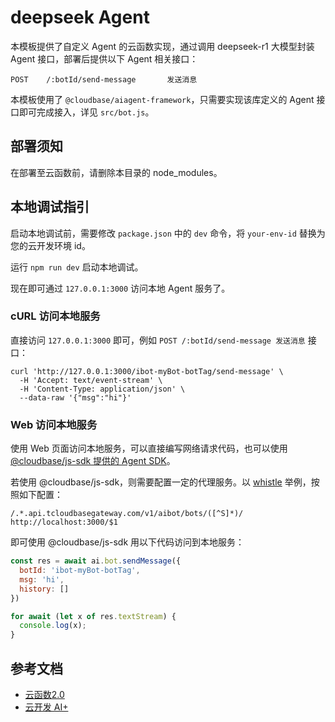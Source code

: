 # deepseek Agent

本模板提供了自定义 Agent 的云函数实现，通过调用 deepseek-r1 大模型封装 Agent 接口，部署后提供以下 Agent 相关接口：

```shell
POST    /:botId/send-message       发送消息
```

本模板使用了 `@cloudbase/aiagent-framework`，只需要实现该库定义的 Agent 接口即可完成接入，详见 `src/bot.js`。

## 部署须知

在部署至云函数前，请删除本目录的 node_modules。

## 本地调试指引

启动本地调试前，需要修改 `package.json` 中的 `dev` 命令，将 `your-env-id` 替换为您的云开发环境 id。

运行 `npm run dev` 启动本地调试。

现在即可通过 `127.0.0.1:3000` 访问本地 Agent 服务了。

### cURL 访问本地服务

直接访问 `127.0.0.1:3000` 即可，例如 `POST /:botId/send-message 发送消息` 接口：

```shell
curl 'http://127.0.0.1:3000/ibot-myBot-botTag/send-message' \
  -H 'Accept: text/event-stream' \
  -H 'Content-Type: application/json' \
  --data-raw '{"msg":"hi"}'
```

### Web 访问本地服务

使用 Web 页面访问本地服务，可以直接编写网络请求代码，也可以使用 [@cloudbase/js-sdk 提供的 Agent SDK](https://docs.cloudbase.net/ai/agent/sdk)。

若使用 @cloudbase/js-sdk，则需要配置一定的代理服务。以 [whistle](https://wproxy.org/whistle/) 举例，按照如下配置：

```shell
/.*.api.tcloudbasegateway.com/v1/aibot/bots/([^S]*)/ http://localhost:3000/$1
```

即可使用 @cloudbase/js-sdk 用以下代码访问到本地服务：

```js
const res = await ai.bot.sendMessage({
  botId: 'ibot-myBot-botTag',
  msg: 'hi',
  history: []
})

for await (let x of res.textStream) {
  console.log(x);
}
```

## 参考文档

- [云函数2.0](https://docs.cloudbase.net/cbrf/intro)
- [云开发 AI+](https://docs.cloudbase.net/ai/introduce)
